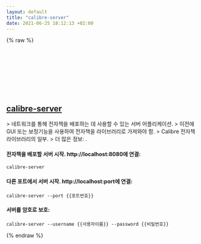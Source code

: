 ```yaml
---
layout: default
title: "calibre-server"
date: 2021-06-25 18:12:13 +02:00
---
```

{% raw %}
<h2 id="calibre-server">
  <a href="/ko/common/calibre-server.html">calibre-server</a> <a href="#calibre-server"><svg class="icon">
    <use href="/assets/images/unicode_sprite.svg#link" />
  </svg></a>
</h2>
> 네트워크를 통해 전자책을 배포하는 데 사용할 수 있는 서버 어플리케이션.
> 이전에 GUI 또는 보정기능을 사용하여 전자책을 라이브러리로 가져와야 함.
> Calibre 전자책 라이브러리의 일부.
> 더 많은 정보: <https://manual.calibre-ebook.com/generated/en/calibre-server.html>.

#### 전자책을 배포할 서버 시작. http://localhost:8080에 연결:
```shell
calibre-server
```
#### 다른 포트에서 서버 시작. http://localhost:port에 연결:
```shell
calibre-server --port {{포트번호}}
```
#### 서버를 암호로 보호:
```shell
calibre-server --username {{사용자이름}} --password {{비밀번호}}
```
{% endraw %}